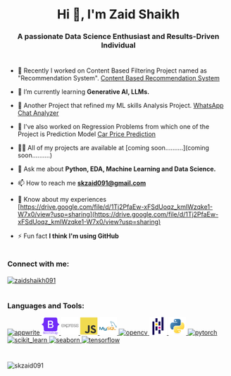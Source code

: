 <h1 align="center">Hi 👋, I'm Zaid Shaikh</h1>
<h3 align="center">A passionate Data Science Enthusiast and Results-Driven Individual</h3>

<h1>                                      </h1>

- 🔭 Recently I worked on Content Based Filtering Project named as "Recommendation System". [Content Based Recommendation System](https://skzaid091-movie-system-app-1mj5k6.streamlit.app/)

- 🌱 I’m currently learning **Generative AI, LLMs.**

- 🔭 Another Project that refined my ML skills Analysis Project. [WhatsApp Chat Analyzer](https://whatsapp-chatanalyzerr.streamlit.app/)

- 🔭 I've also worked on Regression Problems from which one of the Project is Prediction Model [Car Price Prediction](https://skzaid091-car-price-prediction-model-app-ksatyo.streamlit.app/)

- 👨‍💻 All of my projects are available at [coming soon..........](coming soon..........)

- 💬 Ask me about **Python, EDA, Machine Learning and Data Science.**

- 📫 How to reach me **skzaid091@gmail.com**

- 📄 Know about my experiences [https://drive.google.com/file/d/1Tj2PfaEw-xFSdUoqz_kmIWzqke1-W7x0/view?usp=sharing](https://drive.google.com/file/d/1Tj2PfaEw-xFSdUoqz_kmIWzqke1-W7x0/view?usp=sharing)

- ⚡ Fun fact **I think I'm using GitHub**

<h1>                                         </h1>

<h3 align="left">Connect with me:</h3>
<p align="left">
<a href="https://linkedin.com/in/zaidshaikh091" target="blank"><img align="center" src="https://raw.githubusercontent.com/rahuldkjain/github-profile-readme-generator/master/src/images/icons/Social/linked-in-alt.svg" alt="zaidshaikh091" height="30" width="40" /></a>
</p>

<h1>                                      </h1>

<h3 align="left">Languages and Tools:</h3>
<p align="left"> <a href="https://appwrite.io" target="_blank" rel="noreferrer"> <img src="https://www.vectorlogo.zone/logos/appwriteio/appwriteio-icon.svg" alt="appwrite" width="40" height="40"/> </a> <a href="https://getbootstrap.com" target="_blank" rel="noreferrer"> <img src="https://raw.githubusercontent.com/devicons/devicon/master/icons/bootstrap/bootstrap-plain-wordmark.svg" alt="bootstrap" width="40" height="40"/> </a> <a href="https://expressjs.com" target="_blank" rel="noreferrer"> <img src="https://raw.githubusercontent.com/devicons/devicon/master/icons/express/express-original-wordmark.svg" alt="express" width="40" height="40"/> </a> <a href="https://developer.mozilla.org/en-US/docs/Web/JavaScript" target="_blank" rel="noreferrer"> <img src="https://raw.githubusercontent.com/devicons/devicon/master/icons/javascript/javascript-original.svg" alt="javascript" width="40" height="40"/> </a> <a href="https://www.mysql.com/" target="_blank" rel="noreferrer"> <img src="https://raw.githubusercontent.com/devicons/devicon/master/icons/mysql/mysql-original-wordmark.svg" alt="mysql" width="40" height="40"/> </a> <a href="https://opencv.org/" target="_blank" rel="noreferrer"> <img src="https://www.vectorlogo.zone/logos/opencv/opencv-icon.svg" alt="opencv" width="40" height="40"/> </a> <a href="https://pandas.pydata.org/" target="_blank" rel="noreferrer"> <img src="https://raw.githubusercontent.com/devicons/devicon/2ae2a900d2f041da66e950e4d48052658d850630/icons/pandas/pandas-original.svg" alt="pandas" width="40" height="40"/> </a> <a href="https://www.python.org" target="_blank" rel="noreferrer"> <img src="https://raw.githubusercontent.com/devicons/devicon/master/icons/python/python-original.svg" alt="python" width="40" height="40"/> </a> <a href="https://pytorch.org/" target="_blank" rel="noreferrer"> <img src="https://www.vectorlogo.zone/logos/pytorch/pytorch-icon.svg" alt="pytorch" width="40" height="40"/> </a> <a href="https://scikit-learn.org/" target="_blank" rel="noreferrer"> <img src="https://upload.wikimedia.org/wikipedia/commons/0/05/Scikit_learn_logo_small.svg" alt="scikit_learn" width="40" height="40"/> </a> <a href="https://seaborn.pydata.org/" target="_blank" rel="noreferrer"> <img src="https://seaborn.pydata.org/_images/logo-mark-lightbg.svg" alt="seaborn" width="40" height="40"/> </a> <a href="https://www.tensorflow.org" target="_blank" rel="noreferrer"> <img src="https://www.vectorlogo.zone/logos/tensorflow/tensorflow-icon.svg" alt="tensorflow" width="40" height="40"/> </a> </p>

<h1>                                      </h1>

<p><img align="center" src="https://github-readme-stats.vercel.app/api/top-langs?username=skzaid091&show_icons=true&locale=en&layout=compact" alt="skzaid091" /></p>
